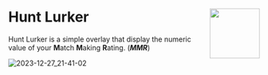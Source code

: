 # Hunt Lurker <a href="https://apps.microsoft.com/store/detail/9PKXKMP9QRV1?launch=true&mode=mini" target="_blank"><img align='right' src="https://get.microsoft.com/images/en-US%20dark.svg" height="100"></a>

Hunt Lurker is a simple overlay that display the numeric value of your **M**atch **M**aking **R**ating.         (***MMR***)


![2023-12-27_21-41-02](https://github.com/C1rdec/Hunt-Lurker/assets/5436436/9812ea23-08ed-4875-98ad-551a1cb923d1)
